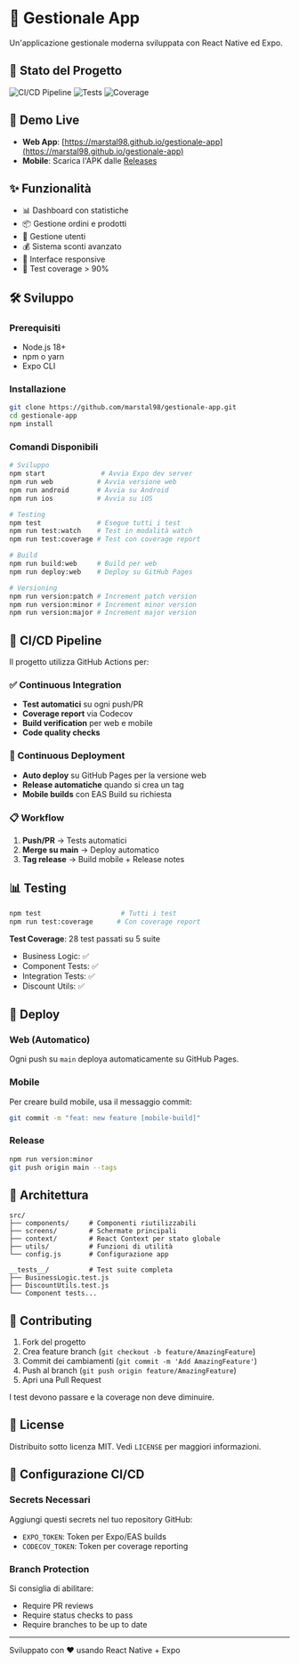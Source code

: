 # 🏢 Gestionale App

Un'applicazione gestionale moderna sviluppata con React Native ed Expo.

## 🚀 Stato del Progetto

![CI/CD Pipeline](https://github.com/marstal98/gestionale-app/workflows/CI/CD%20Pipeline/badge.svg)
![Tests](https://github.com/marstal98/gestionale-app/workflows/Pull%20Request%20Check/badge.svg)
![Coverage](https://codecov.io/gh/marstal98/gestionale-app/branch/main/graph/badge.svg)

## 📱 Demo Live

- **Web App**: [https://marstal98.github.io/gestionale-app](https://marstal98.github.io/gestionale-app)
- **Mobile**: Scarica l'APK dalle [Releases](https://github.com/marstal98/gestionale-app/releases)

## ✨ Funzionalità

- 📊 Dashboard con statistiche
- 📦 Gestione ordini e prodotti
- 👥 Gestione utenti
- 💰 Sistema sconti avanzato
- 📱 Interface responsive
- 🧪 Test coverage > 90%

## 🛠 Sviluppo

### Prerequisiti
- Node.js 18+
- npm o yarn
- Expo CLI

### Installazione
```bash
git clone https://github.com/marstal98/gestionale-app.git
cd gestionale-app
npm install
```

### Comandi Disponibili
```bash
# Sviluppo
npm start              # Avvia Expo dev server
npm run web           # Avvia versione web
npm run android       # Avvia su Android
npm run ios           # Avvia su iOS

# Testing
npm test              # Esegue tutti i test
npm run test:watch    # Test in modalità watch
npm run test:coverage # Test con coverage report

# Build
npm run build:web     # Build per web
npm run deploy:web    # Deploy su GitHub Pages

# Versioning
npm run version:patch # Increment patch version
npm run version:minor # Increment minor version
npm run version:major # Increment major version
```

## 🔄 CI/CD Pipeline

Il progetto utilizza GitHub Actions per:

### ✅ Continuous Integration
- **Test automatici** su ogni push/PR
- **Coverage report** via Codecov
- **Build verification** per web e mobile
- **Code quality checks**

### 🚀 Continuous Deployment
- **Auto deploy** su GitHub Pages per la versione web
- **Release automatiche** quando si crea un tag
- **Mobile builds** con EAS Build su richiesta

### 📋 Workflow

1. **Push/PR** → Tests automatici
2. **Merge su main** → Deploy automatico
3. **Tag release** → Build mobile + Release notes

## 📊 Testing

```bash
npm test                    # Tutti i test
npm run test:coverage      # Con coverage report
```

**Test Coverage**: 28 test passati su 5 suite
- Business Logic: ✅
- Component Tests: ✅
- Integration Tests: ✅
- Discount Utils: ✅

## 🚀 Deploy

### Web (Automatico)
Ogni push su `main` deploya automaticamente su GitHub Pages.

### Mobile
Per creare build mobile, usa il messaggio commit:
```bash
git commit -m "feat: new feature [mobile-build]"
```

### Release
```bash
npm run version:minor
git push origin main --tags
```

## 📖 Architettura

```
src/
├── components/     # Componenti riutilizzabili
├── screens/        # Schermate principali
├── context/        # React Context per stato globale
├── utils/          # Funzioni di utilità
└── config.js       # Configurazione app

__tests__/          # Test suite completa
├── BusinessLogic.test.js
├── DiscountUtils.test.js
└── Component tests...
```

## 🤝 Contributing

1. Fork del progetto
2. Crea feature branch (`git checkout -b feature/AmazingFeature`)
3. Commit dei cambiamenti (`git commit -m 'Add AmazingFeature'`)
4. Push al branch (`git push origin feature/AmazingFeature`)
5. Apri una Pull Request

I test devono passare e la coverage non deve diminuire.

## 📄 License

Distribuito sotto licenza MIT. Vedi `LICENSE` per maggiori informazioni.

## 🔧 Configurazione CI/CD

### Secrets Necessari
Aggiungi questi secrets nel tuo repository GitHub:

- `EXPO_TOKEN`: Token per Expo/EAS builds
- `CODECOV_TOKEN`: Token per coverage reporting

### Branch Protection
Si consiglia di abilitare:
- Require PR reviews
- Require status checks to pass
- Require branches to be up to date

---

Sviluppato con ❤️ usando React Native + Expo